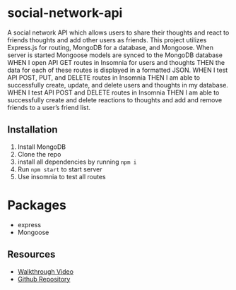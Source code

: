 # social-network-api

A social network API which allows users to share their thoughts and react to friends thoughts and add other users as friends. This project utilizes Express.js for routing, MongoDB for a database, and Mongoose. When server is started Mongoose models are synced to the MongoDB database
WHEN I open API GET routes in Insomnia for users and thoughts THEN the data for each of these routes is displayed in a formatted JSON.
WHEN I test API POST, PUT, and DELETE routes in Insomnia THEN I am able to successfully create, update, and delete users and thoughts in my database.
WHEN I test API POST and DELETE routes in Insomnia THEN I am able to successfully create and delete reactions to thoughts and add and remove friends to a user’s friend list.

## Installation 

1. Install MongoDB
2. Clone the repo
3. install all dependencies by running `npm i`
4. Run `npm start` to start server
5. Use insomnia to test all routes

# Packages
- express
- Mongoose

## Resources

- [Walkthrough Video](https://drive.google.com/file/d/1_L-9yuXvFBx_MWZ0nF1qBoxpd1iqG6Iz/view?usp=sharing)
- [Github Repository](https://github.com/N3330/social-network-api)

